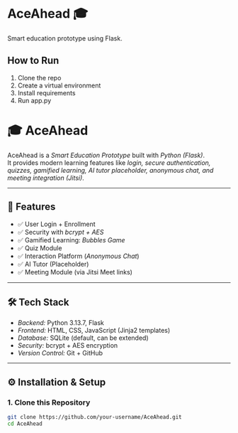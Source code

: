 # AceAhead 🎓
Smart education prototype using Flask.

## How to Run
1. Clone the repo
2. Create a virtual environment
3. Install requirements
4. Run app.py
# 🎓 AceAhead

AceAhead is a *Smart Education Prototype* built with *Python (Flask)*.  
It provides modern learning features like *login, secure authentication, quizzes, gamified learning, AI tutor placeholder, anonymous chat, and meeting integration (Jitsi)*.

---

## 🚀 Features
- ✅ User Login + Enrollment  
- ✅ Security with *bcrypt + AES*  
- ✅ Gamified Learning: *Bubbles Game*  
- ✅ Quiz Module  
- ✅ Interaction Platform (*Anonymous Chat*)  
- ✅ AI Tutor (Placeholder)  
- ✅ Meeting Module (via Jitsi Meet links)  

---

## 🛠 Tech Stack
- *Backend:* Python 3.13.7, Flask  
- *Frontend:* HTML, CSS, JavaScript (Jinja2 templates)  
- *Database:* SQLite (default, can be extended)  
- *Security:* bcrypt + AES encryption  
- *Version Control:* Git + GitHub  

---

## ⚙ Installation & Setup

### 1. Clone this Repository
```bash
git clone https://github.com/your-username/AceAhead.git
cd AceAhead
